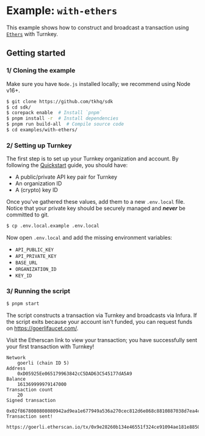 # Example: `with-ethers`

This example shows how to construct and broadcast a transaction using [`Ethers`](https://docs.ethers.org/v5/api/signer/) with Turnkey.

## Getting started

### 1/ Cloning the example

Make sure you have `Node.js` installed locally; we recommend using Node v16+.

```bash
$ git clone https://github.com/tkhq/sdk
$ cd sdk/
$ corepack enable  # Install `pnpm`
$ pnpm install -r  # Install dependencies
$ pnpm run build-all  # Compile source code
$ cd examples/with-ethers/
```

### 2/ Setting up Turnkey

The first step is to set up your Turnkey organization and account. By following the [Quickstart](https://turnkey.readme.io/docs/quickstart) guide, you should have:

- A public/private API key pair for Turnkey
- An organization ID
- A (crypto) key ID

Once you've gathered these values, add them to a new `.env.local` file. Notice that your private key should be securely managed and **_never_** be committed to git.

```bash
$ cp .env.local.example .env.local
```

Now open `.env.local` and add the missing environment variables:

- `API_PUBLIC_KEY`
- `API_PRIVATE_KEY`
- `BASE_URL`
- `ORGANIZATION_ID`
- `KEY_ID`

### 3/ Running the script

```bash
$ pnpm start
```

The script constructs a transaction via Turnkey and broadcasts via Infura. If the script exits because your account isn't funded, you can request funds on https://goerlifaucet.com/.

Visit the Etherscan link to view your transaction; you have successfully sent your first transaction with Turnkey!

```
Network
	goerli (chain ID 5)
Address
	0xD05925Ee065179963842cC5DAD63C545177dA5A9
Balance
	161369999979147000
Transaction count
	20
Signed transaction
	0x02f8678080808080942ad9ea1e677949a536a270cec812d6e868c8810887038d7ea4c6800080c001a0d11db1eada99e65e1d823e32368a8fa6d2b4ecc9106927c624096b35d83a0b93a0751e5d34ef8462da687cdc5500fb585e828079032c919f200501b0e8a1c383db
Transaction sent!
	https://goerli.etherscan.io/tx/0x9e28260b134e46551f324ce91094ae181e8850a65508a85d1704f2993e7e5574
```
